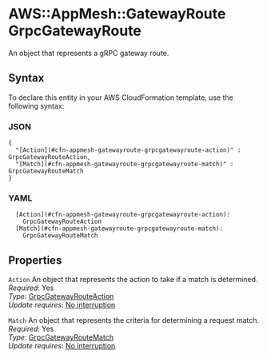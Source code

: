 # AWS::AppMesh::GatewayRoute GrpcGatewayRoute<a name="aws-properties-appmesh-gatewayroute-grpcgatewayroute"></a>

An object that represents a gRPC gateway route\.

## Syntax<a name="aws-properties-appmesh-gatewayroute-grpcgatewayroute-syntax"></a>

To declare this entity in your AWS CloudFormation template, use the following syntax:

### JSON<a name="aws-properties-appmesh-gatewayroute-grpcgatewayroute-syntax.json"></a>

```
{
  "[Action](#cfn-appmesh-gatewayroute-grpcgatewayroute-action)" : GrpcGatewayRouteAction,
  "[Match](#cfn-appmesh-gatewayroute-grpcgatewayroute-match)" : GrpcGatewayRouteMatch
}
```

### YAML<a name="aws-properties-appmesh-gatewayroute-grpcgatewayroute-syntax.yaml"></a>

```
  [Action](#cfn-appmesh-gatewayroute-grpcgatewayroute-action): 
    GrpcGatewayRouteAction
  [Match](#cfn-appmesh-gatewayroute-grpcgatewayroute-match): 
    GrpcGatewayRouteMatch
```

## Properties<a name="aws-properties-appmesh-gatewayroute-grpcgatewayroute-properties"></a>

`Action`  <a name="cfn-appmesh-gatewayroute-grpcgatewayroute-action"></a>
An object that represents the action to take if a match is determined\.  
*Required*: Yes  
*Type*: [GrpcGatewayRouteAction](aws-properties-appmesh-gatewayroute-grpcgatewayrouteaction.md)  
*Update requires*: [No interruption](https://docs.aws.amazon.com/AWSCloudFormation/latest/UserGuide/using-cfn-updating-stacks-update-behaviors.html#update-no-interrupt)

`Match`  <a name="cfn-appmesh-gatewayroute-grpcgatewayroute-match"></a>
An object that represents the criteria for determining a request match\.  
*Required*: Yes  
*Type*: [GrpcGatewayRouteMatch](aws-properties-appmesh-gatewayroute-grpcgatewayroutematch.md)  
*Update requires*: [No interruption](https://docs.aws.amazon.com/AWSCloudFormation/latest/UserGuide/using-cfn-updating-stacks-update-behaviors.html#update-no-interrupt)